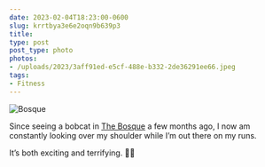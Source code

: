 ```yaml
---
date: 2023-02-04T18:23:00-0600
slug: krrtbya3e6e2oqn9b639p3
title: 
type: post
post_type: photo
photos:
- /uploads/2023/3aff91ed-e5cf-488e-b332-2de36291ee66.jpeg
tags:
- Fitness
---
```

![Bosque](/uploads/2023/3aff91ed-e5cf-488e-b332-2de36291ee66.jpeg)


Since seeing a bobcat in [The Bosque](https://www.cabq.gov/artsculture/biopark/biopark-connect/the-bosque) a few months ago, I now am constantly looking over my shoulder while I’m out there on my runs.


It’s both exciting and terrifying. 🏃‍♂️



